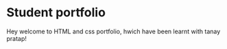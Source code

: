 # Student portfolio

Hey welcome to HTML  and css portfolio,  hwich have been learnt with tanay pratap!